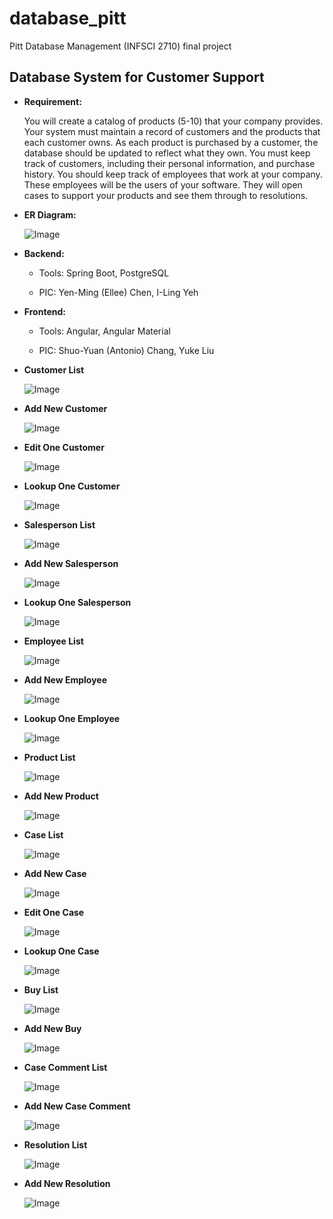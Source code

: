 # database_pitt
Pitt Database Management (INFSCI 2710) final project

## Database System for Customer Support

- **Requirement:**
  
  You will create a catalog of products (5-10) that your company provides. Your system must maintain a record of customers and the products that each customer owns. As each product is purchased by a customer, the database should be updated to reflect what they own. You must keep track of customers, including their personal information, and purchase history. You should keep track of employees that work at your company. These employees will be the users of your software. They will open cases to support your products and see them through to resolutions.

- **ER Diagram:**

  ![Image](images/relational_schema.png)

- **Backend:**
  
  - Tools: Spring Boot, PostgreSQL
  
  - PIC: Yen-Ming (Ellee) Chen, I-Ling Yeh

- **Frontend:**
  
  - Tools: Angular, Angular Material
  
  - PIC: Shuo-Yuan (Antonio) Chang, Yuke Liu

- **Customer List**

  ![Image](images/localhost-4200.png)

- **Add New Customer**

  ![Image](images/localhost-4200-add.png)

- **Edit One Customer**

  ![Image](images/localhost-4200-edit.png)

- **Lookup One Customer**

  ![Image](images/localhost-4200-lookup.png)

- **Salesperson List**

  ![Image](images/localhost-4200-salesPerson.png)

- **Add New Salesperson**

  ![Image](images/localhost-4200-salesPerson-add.png)

- **Lookup One Salesperson**

  ![Image](images/localhost-4200-salesPerson-lookup.png)

- **Employee List**

  ![Image](images/localhost-4200-employee.png)

- **Add New Employee**

  ![Image](images/localhost-4200-employee-add.png)

- **Lookup One Employee**

  ![Image](images/localhost-4200-employee-lookup.png)

- **Product List**

  ![Image](images/localhost-4200-products.png)

- **Add New Product**

  ![Image](images/localhost-4200-products-add.png)

- **Case List**

  ![Image](images/localhost-4200-case.png)

- **Add New Case**

  ![Image](images/localhost-4200-case-add.png)

- **Edit One Case**

  ![Image](images/localhost-4200-case-edit.png)

- **Lookup One Case**

  ![Image](images/localhost-4200-case-lookup.png)

- **Buy List**

  ![Image](images/localhost-4200-buy.png)

- **Add New Buy**

  ![Image](images/localhost-4200-buy-add.png)

- **Case Comment List**

  ![Image](images/localhost-4200-caseComment.png)

- **Add New Case Comment**

  ![Image](images/localhost-4200-caseComment-add.png)

- **Resolution List**

  ![Image](images/localhost-4200-resolution.png)

- **Add New Resolution**

  ![Image](images/localhost-4200-resolution-add.png)
